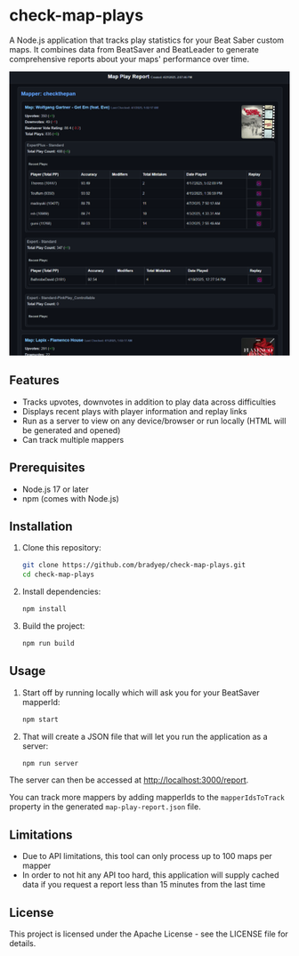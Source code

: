 # check-map-plays

A Node.js application that tracks play statistics for your Beat Saber custom maps. It combines data from BeatSaver and BeatLeader to generate comprehensive reports about your maps' performance over time.

![screenshot](map-play-report-example.png "Screenshot")

## Features

- Tracks upvotes, downvotes in addition to play data across difficulties
- Displays recent plays with player information and replay links
- Run as a server to view on any device/browser or run locally (HTML will be generated and opened)
- Can track multiple mappers

## Prerequisites

- Node.js 17 or later
- npm (comes with Node.js)

## Installation

1. Clone this repository:
   ```bash
   git clone https://github.com/bradyep/check-map-plays.git
   cd check-map-plays
   ```

2. Install dependencies:
   ```bash
   npm install
   ```

3. Build the project:
   ```bash
   npm run build
   ```

## Usage

1. Start off by running locally which will ask you for your BeatSaver mapperId:
   ```bash
   npm start
   ```

2. That will create a JSON file that will let you run the application as a server:
   ```bash
   npm run server
   ```

The server can then be accessed at [http://localhost:3000/report](http://localhost:3000/report).

You can track more mappers by adding mapperIds to the `mapperIdsToTrack` property in the generated `map-play-report.json` file. 

## Limitations

- Due to API limitations, this tool can only process up to 100 maps per mapper
- In order to not hit any API too hard, this application will supply cached data if you request a report less than 15 minutes from the last time

## License

This project is licensed under the Apache License - see the LICENSE file for details.
